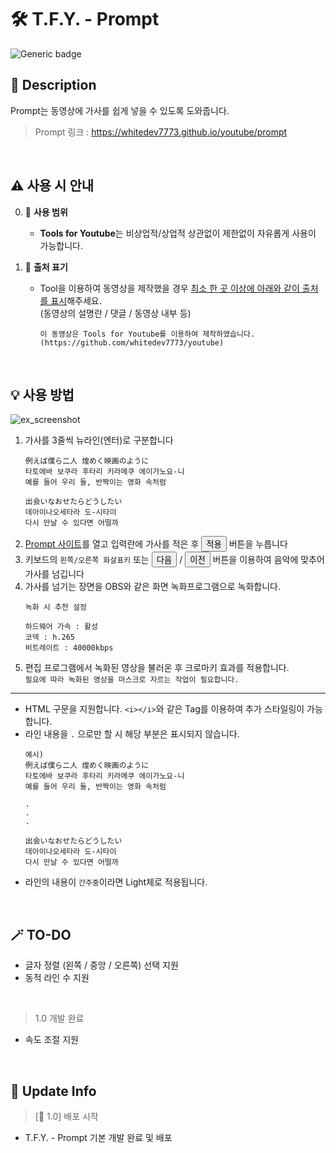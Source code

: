 # 🛠️ T.F.Y. - Prompt

![Generic badge](https://img.shields.io/badge/prompt_version-1.0-green.svg)

## 📘 Description
Prompt는 동영상에 가사를 쉽게 넣을 수 있도록 도와줍니다.

> Prompt 링크 : https://whitedev7773.github.io/youtube/prompt

<br>

## ⚠️ 사용 시 안내
0. 💫 **사용 범위**
    - **Tools for Youtube**는 비상업적/상업적 상관없이 제한없이 자유롭게 사용이 가능합니다.
    
1. 📝 **출처 표기**
    - Tool을 이용하여 동영상을 제작했을 경우 <u>최소 한 곳 이상에 아래와 같이 출처를 표시</u>해주세요.<br>
    (동영상의 설명란 / 댓글 / 동영상 내부 등)
        ```
        이 동영상은 Tools for Youtube를 이용하여 제작하였습니다.
        (https://github.com/whitedev7773/youtube)
        ```

<br>

## 💡 사용 방법
![ex_screenshot](./Tutorial.gif)
1. 가사를 3줄씩 뉴라인(엔터)로 구분합니다
    ```
    例えば僕ら二人 煌めく映画のように
    타토에바 보쿠라 후타리 키라메쿠 에이가노요-니
    예를 들어 우리 둘, 반짝이는 영화 속처럼

    出会いなおせたらどうしたい
    데아이나오세타라 도-시타이
    다시 만날 수 있다면 어떨까
    ```
2. [Prompt 사이트](https://whitedev7773.github.io/youtube/prompt)를 열고 입력란에 가사를 적은 후 <button>적용</button> 버튼을 누릅니다
3. 키보드의 `왼쪽/오른쪽 화살표키` 또는 <button>다음</button> / <button>이전</button> 버튼을 이용하여 음악에 맞추어 가사를 넘깁니다
4. 가사를 넘기는 장면을 OBS와 같은 화면 녹화프로그램으로 녹화합니다.
    ```
    녹화 시 추천 설정

    하드웨어 가속 : 활성
    코덱 : h.265
    비트레이트 : 40000kbps
    ```
5. 편집 프로그램에서 녹화된 영상을 불러온 후 크로마키 효과를 적용합니다.<br>
    `필요에 따라 녹화된 영상을 마스크로 자르는 작업이 필요합니다.`
---
* HTML 구문을 지원합니다. `<i></i>`와 같은 Tag를 이용하여 추가 스타일링이 가능합니다.
* 라인 내용을 `.` 으로만 할 시 해당 부분은 표시되지 않습니다.
    ```
    예시)
    例えば僕ら二人 煌めく映画のように
    타토에바 보쿠라 후타리 키라메쿠 에이가노요-니
    예를 들어 우리 둘, 반짝이는 영화 속처럼
    
    .
    .
    .

    出会いなおせたらどうしたい
    데아이나오세타라 도-시타이
    다시 만날 수 있다면 어떨까
    ```
* 라인의 내용이 `간주중`이라면 Light체로 적용됩니다.

<br>

## 🪄 TO-DO
* 글자 정렬 (왼쪽 / 중앙 / 오른쪽) 선택 지원
* 동적 라인 수 지원

<br>

> 1.0  개발 완료
* 속도 조절 지원

<br>

## 🚀 Update Info
> [🚀 1.0] 배포 시작
- T.F.Y. - Prompt 기본 개발 완료 및 배포